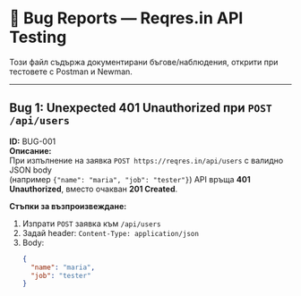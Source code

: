 # 🐞 Bug Reports — Reqres.in API Testing

Този файл съдържа документирани бъгове/наблюдения, открити при тестовете с Postman и Newman.

---

## Bug 1: Unexpected 401 Unauthorized при `POST /api/users`

**ID:** BUG-001  
**Описание:**  
При изпълнение на заявка `POST https://reqres.in/api/users` с валидно JSON body  
(например `{"name": "maria", "job": "tester"}`) API връща **401 Unauthorized**, вместо очакван **201 Created**.

**Стъпки за възпроизвеждане:**
1. Изпрати `POST` заявка към `/api/users`  
2. Задай header: `Content-Type: application/json`  
3. Body:  
   ```json
   {
     "name": "maria",
     "job": "tester"
   }
